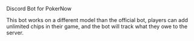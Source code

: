 Discord Bot for PokerNow

This bot works on a different model than the official bot, players can add unlimited chips in their game, and the bot will track what they owe to the server.